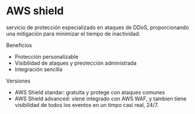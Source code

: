 # AWS shield

servicio de protección especializado en ataques de DDoS, proporcionando una mitigación para minimizar el tiempo de inactividad. 


Beneficios
* Protección personalizable
* Visibilidad de ataques y preotección administrada
* Integración sencilla


Versiones

* AWS Shield standar: gratuita y protege con ataques comunes
* AWS Shield advanced: viene integrado con AWS WAF, y tambien tiene visibilidad de todos los eventos en un timpo casí real, 24/7. 
